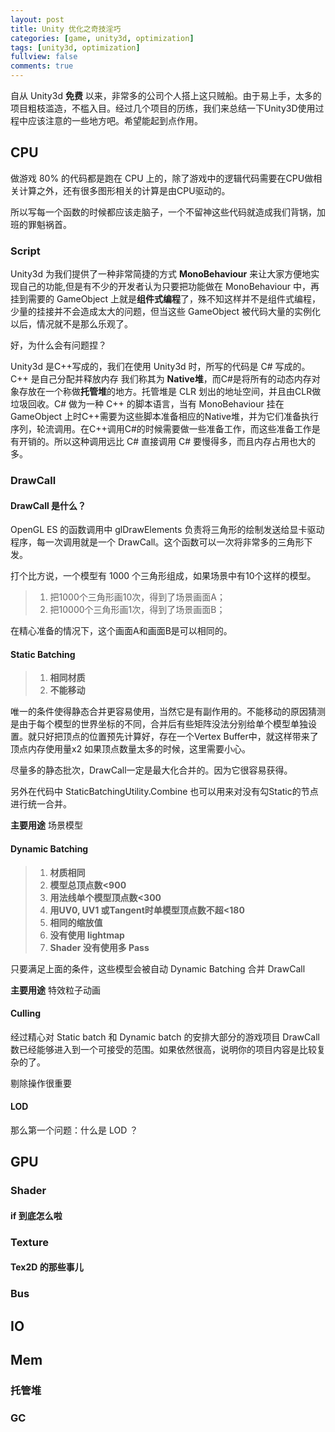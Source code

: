 ```yaml
---
layout: post
title: Unity 优化之奇技淫巧
categories: [game, unity3d, optimization]
tags: [unity3d, optimization]
fullview: false
comments: true
---
```


自从 Unity3d **免费** 以来，非常多的公司个人搭上这只贼船。由于易上手，太多的项目粗枝滥造，不槛入目。经过几个项目的历练，我们来总结一下Unity3D使用过程中应该注意的一些地方吧。希望能起到点作用。

## CPU
做游戏 80% 的代码都是跑在 CPU 上的，除了游戏中的逻辑代码需要在CPU做相关计算之外，还有很多图形相关的计算是由CPU驱动的。

所以写每一个函数的时候都应该走脑子，一个不留神这些代码就造成我们背锅，加班的罪魁祸首。

### Script
Unity3d 为我们提供了一种非常简捷的方式 **MonoBehaviour** 来让大家方便地实现自己的功能,但是有不少的开发者认为只要把功能做在 MonoBehaviour 中，再挂到需要的 GameObject 上就是**组件式编程**了，殊不知这样并不是组件式编程，少量的挂接并不会造成太大的问题，但当这些 GameObject 被代码大量的实例化以后，情况就不是那么乐观了。

好，为什么会有问题捏？

Unity3d 是C++写成的，我们在使用 Unity3d 时，所写的代码是 C# 写成的。C++ 是自己分配并释放内存 我们称其为 **Native堆**，而C#是将所有的动态内存对象存放在一个称做**托管堆**的地方。托管堆是 CLR 划出的地址空间，并且由CLR做垃圾回收。C# 做为一种 C++ 的脚本语言，当有 MonoBehaviour 挂在 GameObject 上时C++需要为这些脚本准备相应的Native堆，并为它们准备执行序列，轮流调用。在C++调用C#的时候需要做一些准备工作，而这些准备工作是有开销的。所以这种调用远比 C# 直接调用 C# 要慢得多，而且内存占用也大的多。

### DrawCall

#### DrawCall 是什么？
OpenGL ES 的函数调用中 glDrawElements 负责将三角形的绘制发送给显卡驱动程序，每一次调用就是一个 DrawCall。这个函数可以一次将非常多的三角形下发。

打个比方说，一个模型有 1000 个三角形组成，如果场景中有10个这样的模型。

>1. 把1000个三角形画10次，得到了场景画面A；
>1. 把10000个三角形画1次，得到了场景画面B；

在精心准备的情况下，这个画面A和画面B是可以相同的。

#### Static Batching

>1. **相同材质**
>2. **不能移动**

唯一的条件使得静态合并更容易使用，当然它是有副作用的。不能移动的原因猜测是由于每个模型的世界坐标的不同，合并后有些矩阵没法分别给单个模型单独设置。就只好把顶点的位置预先计算好，存在一个Vertex Buffer中，就这样带来了顶点内存使用量x2 如果顶点数量太多的时候，这里需要小心。

尽量多的静态批次，DrawCall一定是最大化合并的。因为它很容易获得。

另外在代码中 StaticBatchingUtility.Combine 也可以用来对没有勾Static的节点进行统一合并。


**主要用途** 场景模型

#### Dynamic Batching

>1. **材质相同**
>2. **模型总顶点数<900**
>3. **用法线单个模型顶点数<300**
>4. **用UV0, UV1 或Tangent时单模型顶点数不超<180**
>5. **相同的缩放值**
>6. **没有使用 lightmap**
>7. **Shader 没有使用多 Pass**

只要满足上面的条件，这些模型会被自动 Dynamic Batching 合并 DrawCall

**主要用途** 特效粒子动画

#### Culling

经过精心对 Static batch 和 Dynamic batch 的安排大部分的游戏项目 DrawCall 数已经能够进入到一个可接受的范围。如果依然很高，说明你的项目内容是比较复杂的了。

剔除操作很重要

#### LOD

那么第一个问题：什么是 LOD ？

## GPU

### Shader

#### if 到底怎么啦

### Texture

#### Tex2D 的那些事儿


### Bus

## IO

## Mem

### 托管堆

### GC



